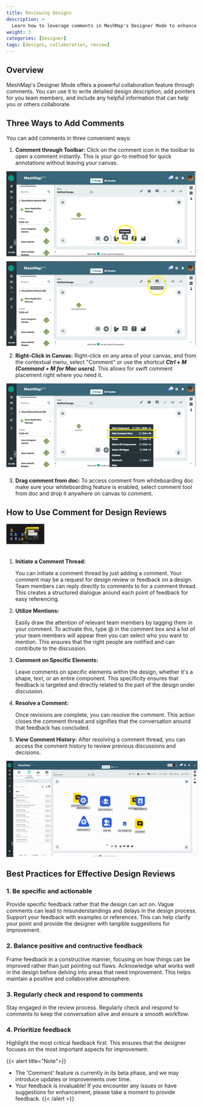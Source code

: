 ```yaml
---
title: Reviewing Designs
description: >
  Learn how to leverage comments in MeshMap's Designer Mode to enhance collaboration and streamline design reviews.
weight: 3
categories: [Designer]
tags: [designs, collaboration, review]
---
```


## Overview

MeshMap's Designer Mode offers a powerful collaboration feature through comments. You can use it to write detailed design description, add pointers for you team members, and include any helpful information that can help you or others collaborate.


## Three Ways to Add Comments

You can add comments in three convenient ways:

1. **Comment through Toolbar:**
   Click on the comment icon in the toolbar to open a comment instantly. This is your go-to method for quick annotations without leaving your canvas.

<img src="./Toolbar1.png" alt="Comment through toolbar (1)" width="500" style="margin-bottom: 10px;">
<img src="./Toolbar2.png" alt="Comment through toolbar (2)" width="500"/>


2. **Right-Click in Canvas:**
   Right-click on any area of your canvas, and from the contextual menu, select "Comment" or use the shortcut ***Ctrl + M (Command + M for Mac users)***. This allows for swift comment placement right where you need it.

<img src="./Right-click.png" alt="Comment by right-clicking" width="500" style="margin-bottom: 10px;">

3. **Drag comment from doc:**
   To access comment from whiteboarding doc make sure your whiteboarding feature is enabled, select comment tool from doc and drop it anywhere on canvas to comment.

## How to Use Comment for Design Reviews

<img src="./conversation-screenshot.png" alt="Design review inside comments in designer" width="100" style="margin-bottom: 20px;">

1. **Initiate a Comment Thread:**

     You can initiate a comment thread by just adding a comment. Your comment may be a request for design review or feedback on a design. Team members can reply directly to comments to for a comment thread. This creates a structured dialogue around each point of feedback for easy referencing. 

2. **Utilize Mentions:**

    Easily draw the attention of relevant team members by tagging them in your comment. To activate this, type @ in the comment box and a list of your team members will appear then you can select who you want to mention. This ensures that the right people are notified and can contribute to the discussion.

3. **Comment on Specific Elements:**

    Leave comments on specific elements within the design, whether it's a shape, text, or an entire component. This specificity ensures that feedback is targeted and directly related to the part of the design under discussion.
  
4. **Resolve a Comment:**

    Once revisions are complete, you can resolve the comment. This action closes the comment thread and signifies that the conversation around that feedback has concluded.

5. **View Comment History:**
   After resolving a comment thread, you can access the comment history to review previous discussions and decisions.

![Conversation inside comments in designer](./comments-conversation.gif)

## Best Practices for Effective Design Reviews

### 1. Be specific and actionable

Provide specific feedback rather that the design can act on. Vague comments can lead to misunderstandings and delays in the design process. Support your feedback with examples or references. This can help clarify your point and provide the designer with tangible suggestions for improvement.

### 2. Balance positive and contructive feedback

Frame feedback in a constructive manner, focusing on how things can be improved rather than just pointing out flaws. Acknowledge what works well in the design before delving into areas that need improvement. This helps maintain a positive and collaborative atmosphere.

### 3. Regularly check and respond to comments

Stay engaged in the review process. Regularly check and respond to comments to keep the conversation alive and ensure a smooth workflow.

### 4. Prioritize feedback

Highlight the most critical feedback first. This ensures that the designer focuses on the most important aspects for improvement.

{{< alert title="Note">}}
- The 'Comment' feature is currently in its beta phase, and we may introduce updates or improvements over time.
- Your feedback is invaluable! If you encounter any issues or have suggestions for enhancement, please take a moment to provide feedback.
{{< /alert >}}
